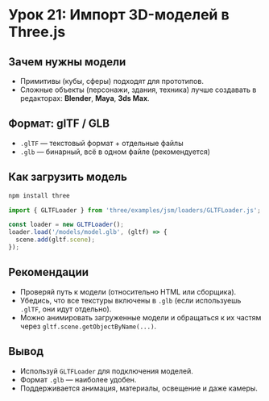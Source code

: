 # Урок 21: Импорт 3D-моделей в Three.js

## Зачем нужны модели
- Примитивы (кубы, сферы) подходят для прототипов.
- Сложные объекты (персонажи, здания, техника) лучше создавать в редакторах: **Blender**, **Maya**, **3ds Max**.

## Формат: glTF / GLB
- `.glTF` — текстовый формат + отдельные файлы
- `.glb` — бинарный, всё в одном файле (рекомендуется)

## Как загрузить модель
```bash
npm install three
```

```js
import { GLTFLoader } from 'three/examples/jsm/loaders/GLTFLoader.js';

const loader = new GLTFLoader();
loader.load('/models/model.glb', (gltf) => {
  scene.add(gltf.scene);
});
```

## Рекомендации
- Проверяй путь к модели (относительно HTML или сборщика).
- Убедись, что все текстуры включены в `.glb` (если используешь `.glTF`, они идут отдельно).
- Можно анимировать загруженные модели и обращаться к их частям через `gltf.scene.getObjectByName(...)`.

## Вывод
- Используй `GLTFLoader` для подключения моделей.
- Формат `.glb` — наиболее удобен.
- Поддерживается анимация, материалы, освещение и даже камеры.
